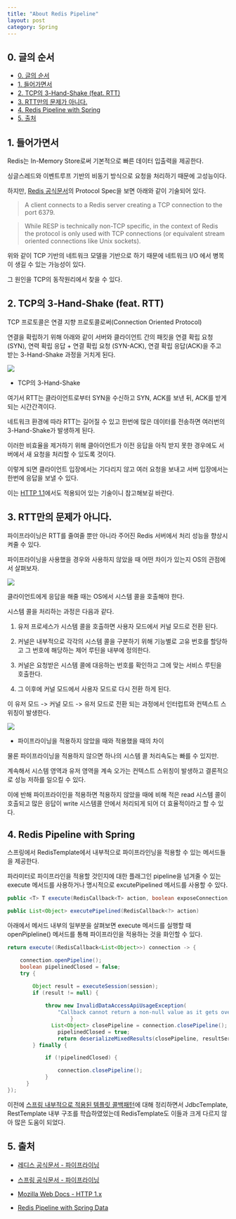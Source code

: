 ```yaml
---
title: "About Redis Pipeline"
layout: post
category: Spring
---
```


## 0. 글의 순서

- [0. 글의 순서](#0-글의-순서)
- [1. 들어가면서](#1-들어가면서)
- [2. TCP의 3-Hand-Shake (feat. RTT)](#2-tcp의-3-hand-shake-feat-rtt)
- [3. RTT만의 문제가 아니다.](#3-rtt만의-문제가-아니다)
- [4. Redis Pipeline with Spring](#4-redis-pipeline-with-spring)
- [5. 출처](#5-출처)


## 1. 들어가면서

Redis는 In-Memory Store로써 기본적으로 빠른 데이터 입출력을 제공한다.

싱글스레드와 이벤트루프 기반의 비동기 방식으로 요청을 처리하기 때문에 고성능이다.

하지만, [Redis 공식문서](https://redis.io/topics/protocol)의 Protocol Spec을 보면 아래와 같이 기술되어 있다.


> A client connects to a Redis server creating a TCP connection to the port 6379.

> While RESP is technically non-TCP specific, in the context of Redis the protocol is only used with TCP connections (or equivalent stream oriented connections like Unix sockets).


위와 같이 TCP 기반의 네트워크 모델을 기반으로 하기 때문에 네트워크 I/O 에서 병목이 생길 수 있는 가능성이 있다.

그 원인을 TCP의 동작원리에서 찾을 수 있다.

## 2. TCP의 3-Hand-Shake (feat. RTT)


TCP 프로토콜은 연결 지향 프로토콜로써(Connection Oriented Protocol)

연결을 확립하기 위해 아래와 같이 서버와 클라이언트 간의 패킷을
연결 확립 요청 (SYN), 연력 확립 응답 + 연결 확립 요청 (SYN-ACK), 연결 확립 응답(ACK)을 주고 받는 3-Hand-Shake 과정을 거치게 된다.

![](https://www.researchgate.net/publication/323353729/figure/fig1/AS:597014421176321@1519350738343/Measuring-round-trip-time-RTT-in-a-three-way-handshake-of-the-Transmission-Control.png)
* TCP의 3-Hand-Shake

여기서 RTT는 클라이언트로부터 SYN을 수신하고 SYN, ACK를 보낸 뒤, ACK를 받게 되는 시간간격이다.

네트워크 환경에 따라 RTT는 길어질 수 있고 한번에 많은 데이터를 전송하면 여러번의 3-Hand-Shake가 발생하게 된다.

이러한 비효율을 제거하기 위해 클아이언트가 이전 응답을 아직 받지 못한 경우에도 서버에서 새 요청을 처리할 수 있도록 것이다.

이렇게 되면 클라이언트 입장에서는 기다리지 않고 여러 요청을 보내고 서버 입장에서는 한번에 응답을 보낼 수 있다.

이는 [HTTP 1.1](https://developer.mozilla.org/en-US/docs/Web/HTTP/Connection_management_in_HTTP_1.x)에서도 적용되어 있는 기술이니 참고해보길 바란다.

## 3. RTT만의 문제가 아니다.

파이프라이닝은 RTT를 줄여줄 뿐만 아니라 주어진 Redis 서버에서 처리 성능을 향상시켜줄 수 있다.

파이프라이닝을 사용했을 경우와 사용하지 않았을 때 어떤 차이가 있는지 OS의 관점에서 살펴보자.

![](https://miro.medium.com/max/1540/1*J3LbfnG88ysmltH48VhU6w.png)

클라이언트에게 응답을 해줄 때는 OS에서 시스템 콜을 호출해야 한다.

시스템 콜을 처리하는 과정은 다음과 같다.

1. 유저 프로세스가 시스템 콜을 호출하면 사용자 모드에서 커널 모드로 전환 된다.

2. 커널은 내부적으로 각각의 시스템 콜을 구분하기 위해 기능별로 고유 번호를 할당하고 그 번호에 해당하는 제어 루틴을 내부에 정의한다.

3. 커널은 요청받은 시스템 콜에 대응하는 번호를 확인하고 그에 맞는 서비스 루틴을 호출한다.

4. 그 이후에 커널 모드에서 사용자 모드로 다시 전환 하게 된다.

이 유저 모드 -> 커널 모드 -> 유저 모드로 전환 되는 과정에서 인터럽트와 컨텍스트 스위칭이 발생한다.

![](https://user-images.githubusercontent.com/44136364/136745929-f1b7afba-708b-4e65-8273-41d12ef459ff.png)
- 파이프라이닝을 적용하지 않았을 때와 적용했을 때의 차이

물론 파이프라이닝을 적용하지 않으면 하나의 시스템 콜 처리속도는 빠를 수 있지만.

계속해서 시스템 영역과 유저 영역을 계속 오가는 컨텍스트 스위칭이 발생하고 결론적으로 성능 저하를 일으킬 수 있다.

이에 반해 파이프라이인을 적용하면 적용하지 않았을 때에 비해 적은 read 시스템 콜이 호출되고 많은 응답이 write 시스템콜 안에서 처리되게 되어 더 효율적이라고 할 수 있다.


## 4. Redis Pipeline with Spring

스프링에서 RedisTemplate에서 내부적으로 파이프라인닝을 적용할 수 있는 메서드들을 제공한다.

파라미터로 파이프라인을 적용할 것인지에 대한 플래그인 pipeline을 넘겨줄 수 있는 execute 메서드를 사용하거나 명시적으로 excutePipelined 메서드를 사용할 수 있다.


~~~java
public <T> T execute(RedisCallback<T> action, boolean exposeConnection, boolean pipeline)
~~~

~~~java
public List<Object> executePipelined(RedisCallback<?> action)
~~~

아래에서 메서드 내부의 일부분을 살펴보면 execute 메서드를 실행할 때 openPipleline() 메서드를 통해 파이프라인을 적용하는 것을 화인할 수 있다.

~~~java
return execute((RedisCallback<List<Object>>) connection -> {

	connection.openPipeline();
	boolean pipelinedClosed = false;
	try {

		Object result = executeSession(session);
		if (result != null) {
      
			throw new InvalidDataAccessApiUsageException(
				"Callback cannot return a non-null value as it gets overwritten by the pipeline");
					}
			  List<Object> closePipeline = connection.closePipeline();
				pipelinedClosed = true;
				return deserializeMixedResults(closePipeline, resultSerializer, hashKeySerializer, hashValueSerializer);
		} finally {

			if (!pipelinedClosed) {

				connection.closePipeline();
			}
	  }
});
~~~

이전에 [스프링 내부적으로 적용된 템플릿 콜백패턴](https://blog.minseong.kim/spring-template-callback-pattern.html)에 대해 정리하면서 JdbcTemplate, RestTemplate 내부 구조를 학습하였었는데 RedisTemplate도 이들과 크게 다르지 않아 많은 도움이 되었다.

<!-- ## 글을 마치며

파이프라인을 적용했을 때 빠른 이유를 CS 이론을 근거로 알아보았다.

이번 계기를 통해 다시 한번 메서드 하나로 파이프라인을 적용할 수 있는 스프링의 추상화에 다시 한번 감탄하게 되었다.

TCP의 지향점인 신뢰
어떤 기술이던 간에 완벽한 기술은 없고 
어떻게든 이를 해결하기위해 Pipleling을 통해 최대한 RTT를 최소화 하기 위해 최적화 한 부분이 매우 흥미로웠다. -->

## 5. 출처

- [레디스 공식문서 - 파이프라이닝](https://redis.io/topics/pipelining)

- [스프링 공식문서 - 파이프라이닝](https://docs.spring.io/spring-data/redis/docs/current/reference/html/#pipeline)

- [Mozilla Web Docs - HTTP 1.x](https://developer.mozilla.org/en-US/docs/Web/HTTP/Connection_management_in_HTTP_1.x)

- [Redis Pipeline with Spring Data](https://m.blog.naver.com/PostView.nhn?blogId=willygwu2003&logNo=130172698244&proxyReferer=https:%2F%2Fwww.google.com%2F)


